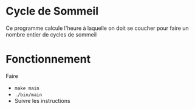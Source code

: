 # Cycle de Sommeil
Ce programme calcule l'heure à laquelle on doit se coucher pour faire un nombre entier de cycles de sommeil
# Fonctionnement
Faire 
- `make main`
- `./bin/main`
- Suivre les instructions